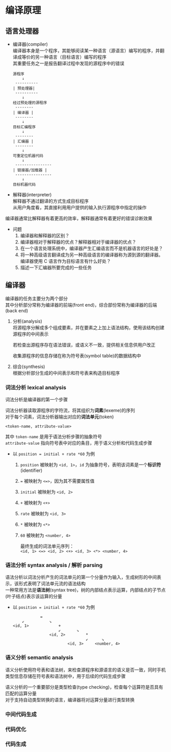 # 编译原理

## 语言处理器

- 编译器(compiler)  
    编译器本身是一个程序，其能够阅读某一种语言（源语言）编写的程序，并翻译成等价的另一种语言（目标语言）编写的程序  
    其重要任务之一是报告翻译过程中发现的源程序中的错误  

    ```img
    源程序
        ↓
     ----------
    | 预处理器|
     ----------
        ↓
    经过预处理的源程序
     --------
    | 编译器 |
     --------
        ↓
    目标汇编程序
        ↓
     --------
    | 汇编器 |
     --------
        ↓
    可重定位机器代码
        ↓
     ----------------
    | 链接器/加载器 |
     ----------------
        ↓
    目标机器代码
    ```

- 解释器(interpreter)  
    解释器不通过翻译的方式生成目标程序  
    从用户角度看，其直接利用用户提供的输入执行源程序中指定的操作  

编译器通常比解释器有着更高的效率，解释器通常有着更好的错误诊断效果

- 问题  
    1. 编译器和解释器的区别？
    2. 编译器相对于解释器的优点？解释器相对于编译器的优点？
    3. 在一个语言处理系统中，编译器产生汇编语言而不是机器语言的好处是？
    4. 将一种高级语言翻译成为另一种高级语言的编译器称为源到源的翻译器。编译器使用 C 语言作为目标语言有什么好处？
    5. 描述一下汇编器所要完成的一些任务  

## 编译器

编译器的任务主要分为两个部分  
其中分析部分常称为编译器的前端(front end)，综合部份常称为编译器的后端(back end)

1. 分析(analysis)  
    将源程序分解成多个组成要素，并在要素之上加上语法结构，使用该结构创建源程序的中间表示  

    若检查出源程序存在语法错误，或语义不一致，提供相关信息供用户改正  

    收集源程序的信息存储在称为符号表(symbol table)的数据结构中  
2. 综合(synthesis)  
    根据分析部分生成的中间表示和符号表来构造目标程序

### 词法分析 lexical analysis

词法分析是编译器的第一个步骤  

词法分析器读取源程序的字符流，将其组织为**词素**(lexeme)的序列  
对于每个词素，词法分析器输出对应的**词法单元**(token)

```none
<token-name, attribute-value>
```

其中 `token-name` 是用于语法分析步骤的抽象符号  
`attribute-value` 指向符号表中对应的条目，用于语义分析和代码生成步骤

- 以 `position = initial + rate *60` 为例  
    1. `position` 被映射为 `<id, 1>`，`id` 为抽象符号，表明该词素是一个**标识符**(identifier)
    2. `=` 被映射为 `<=>`，因为其不需要属性值
    3. `initial` 被映射为 `<id, 2>`  
    4. `+` 被映射为 `<+>`
    5. `rate` 被映射为 `<id, 3>`
    6. `*` 被映射为 `<*>`
    7. `60` 被映射为 `<number, 4>`

        最终生成的词法单元序列：  
        `<id, 1> <=> <id, 2> <+> <id, 3> <*> <number, 4>`

### 语法分析 syntax analysis / 解析 parsing

语法分析以词法分析产生的词法单元的第一个分量作为输入，生成树形的中间表示，该形式表明了词法单元流的语法结构  
一种常用方法是**语法树**(syntax tree)，树的内部结点表示运算，内部结点的子节点(叶子结点)表示该运算的分量

- 以 `position = initial + rate *60` 为例  

    ```img
                =
        ↙           ↘
    <id, 1>             +
                        ↙       ↘
                    <id, 2>         *
                                    ↙      ↘
                            <id, 3>     <number, 4>
    ```

### 语义分析 semantic analysis

语义分析使用符号表和语法树，来检查源程序和源语言的语义是否一致，同时手机类型信息存储在符号表和语法树中，用于后续的代码生成步骤  

语义分析的一个重要部分是类型检查(type checking)，检查每个运算符是否具有匹配的运算分量  
对于支持自动类型转换的语言，编译器将对运算分量进行类型转换

### 中间代码生成

### 代码优化

### 代码生成
